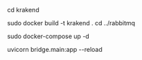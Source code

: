 cd krakend

sudo docker build -t krakend . 
cd ../rabbitmq

sudo docker-compose up -d

uvicorn bridge.main:app --reload
